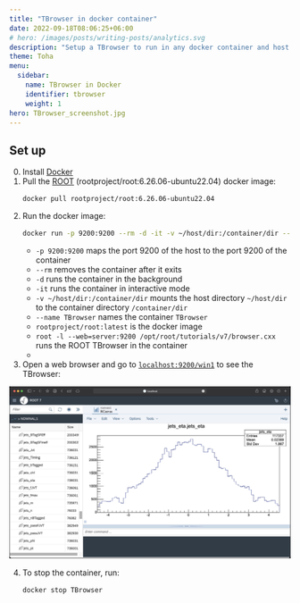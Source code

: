 ```yaml
---
title: "TBrowser in docker container"
date: 2022-09-18T08:06:25+06:00
# hero: /images/posts/writing-posts/analytics.svg
description: "Setup a TBrowser to run in any docker container and host it on a web browser."
theme: Toha
menu:
  sidebar:
    name: TBrowser in Docker
    identifier: tbrowser
    weight: 1
hero: TBrowser_screenshot.jpg
---
```


## Set up

0. Install [Docker](https://docs.docker.com/get-docker/)
1. Pull the [ROOT](https://hub.docker.com/r/rootproject/root) (rootproject/root:6.26.06-ubuntu22.04) docker image:
    ```bash
    docker pull rootproject/root:6.26.06-ubuntu22.04
    ```
2. Run the docker image:
    ```bash
    docker run -p 9200:9200 --rm -d -it -v ~/host/dir:/container/dir --name TBrowser rootproject/root:6.26.06-ubuntu22.04 root -l --web=server:9200 /opt/root/tutorials/v7/browser.cxx
    ```
    - `-p 9200:9200` maps the port 9200 of the host to the port 9200 of the container
    - `--rm` removes the container after it exits
    - `-d` runs the container in the background
    - `-it` runs the container in interactive mode
    - `-v ~/host/dir:/container/dir` mounts the host directory `~/host/dir` to the container directory `/container/dir`
    - `--name TBrowser` names the container `TBrowser`
    - `rootproject/root:latest` is the docker image
    - `root -l --web=server:9200 /opt/root/tutorials/v7/browser.cxx` runs the ROOT TBrowser in the container 
    - 
3. Open a web browser and go to [`localhost:9200/win1`](https://localhost:9200/win1) to see the TBrowser:

 ![TBrowser screenshot](TBrowser_screenshot.jpg)

 
4. To stop the container, run:
    ```bash
    docker stop TBrowser
    ```

